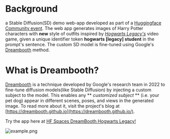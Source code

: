 # Background

a Stable Diffusion(SD) demo web-app developed as part of a [Huggingface Community event](https://huggingface.co/keras-dreambooth). The web app generates images of Harry Potter characters with **new** style of outfits inspired by [_Hogwarts Legacy's_](https://www.hogwartslegacy.com/) video game, given a unique identifier token **hogwarts [legacy] student** in the prompt's sentence. The custom SD model is fine-tuned using Google's [Dreambooth](https://arxiv.org/abs/2208.12242) method.

# What is Dreambooth?
[Dreambooth](https://arxiv.org/abs/2208.12242) is a technique developed by Google's research team in 2022 to fine-tune diffusion models(like Stable Diffusion) by injecting a custom subject to the model. This enables any ** _customized subject_ ** (i.e. your pet dog) appear in different scenes, poses, and views in the generated image. To read more about it, visit the project's blog at [https://dreambooth.github.io](https://dreambooth.github.io/).

Try the app here at [HF Spaces DreamBooth Hogwarts Legacy!](https://huggingface.co/spaces/keras-dreambooth/dreambooth_hogwarts_legacy)

![example.png](https://i.postimg.cc/y8zq29kw/example.png)